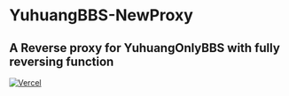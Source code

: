 # YuhuangBBS-NewProxy
A Reverse proxy for YuhuangOnlyBBS with fully reversing function
---------------------
[![Vercel](https://vercel.com/button)](https://vercel.com/import/project?template=https://github.com/sanyueyaohuang/YuhuangBBS-NewProxy)
